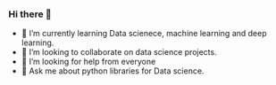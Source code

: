 ### Hi there 👋


- 🌱 I’m currently learning Data scienece, machine learning and deep learning.
- 👯 I’m looking to collaborate on data science projects.
- 🤔 I’m looking for help from everyone 
- 💬 Ask me about python libraries for Data science.


